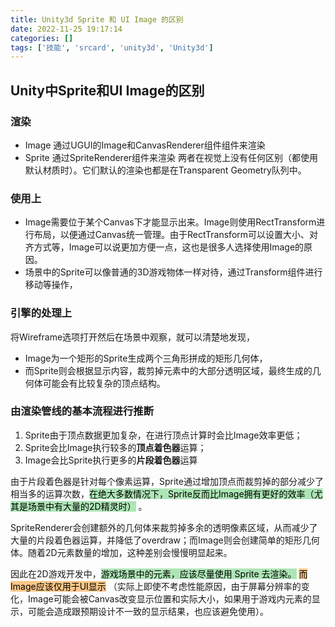 ```yaml
---
title: Unity3d Sprite 和 UI Image 的区别
date: 2022-11-25 19:17:14
categories: []
tags: ['技能', 'srcard', 'unity3d', 'Unity3d']
---
```

  
  
## Unity中Sprite和UI Image的区别

    
  
### 渲染

- Image 通过UGUI的Image和CanvasRenderer组件组件来渲染
- Sprite 通过SpriteRenderer组件来渲染
两者在视觉上没有任何区别（都使用默认材质时）。它们默认的渲染也都是在Transparent Geometry队列中。
    
  
### 使用上

- Image需要位于某个Canvas下才能显示出来。Image则使用RectTransform进行布局，以便通过Canvas统一管理。由于RectTransform可以设置大小、对齐方式等，Image可以说更加方便一点，这也是很多人选择使用Image的原因。
- 场景中的Sprite可以像普通的3D游戏物体一样对待，通过Transform组件进行移动等操作，
    
  
### 引擎的处理上

将Wireframe选项打开然后在场景中观察，就可以清楚地发现，
- Image为一个矩形的Sprite生成两个三角形拼成的矩形几何体，
- 而Sprite则会根据显示内容，裁剪掉元素中的大部分透明区域，最终生成的几何体可能会有比较复杂的顶点结构。
    
  
### 由渲染管线的基本流程进行推断

1. Sprite由于顶点数据更加复杂，在进行顶点计算时会比Image效率更低；
2. Sprite会比Image执行较多的**顶点着色器**运算；
3. Image会比Sprite执行更多的**片段着色器**运算
  
由于片段着色器是针对每个像素运算，Sprite通过增加顶点而裁剪掉的部分减少了相当多的运算次数，<mark style="background: #83d98fA6;">在绝大多数情况下，Sprite反而比Image拥有更好的效率（尤其是场景中有大量的2D精灵时）</mark> 。
  
SpriteRenderer会创建额外的几何体来裁剪掉多余的透明像素区域，从而减少了大量的片段着色器运算，并降低了overdraw；而Image则会创建简单的矩形几何体。随着2D元素数量的增加，这种差别会慢慢明显起来。
  
因此在2D游戏开发中，<mark style="background: #83d98fA6;">游戏场景中的元素，应该尽量使用 Sprite 去渲染。</mark> <mark style="background: #fbab4bA6;">而Image应该仅用于UI显示</mark> （实际上即使不考虑性能原因，由于屏幕分辨率的变化，Image可能会被Canvas改变显示位置和实际大小，如果用于游戏内元素的显示，可能会造成跟预期设计不一致的显示结果，也应该避免使用）。
<!--SR:!2024-09-07,17,250-->
